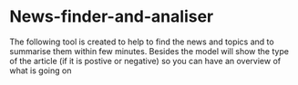# News-finder-and-analiser
The following tool is created to help to find the news and topics and to summarise them within few minutes. Besides the model will show the type of the article (if it is postive or negative) so you can have an overview of what is going on

